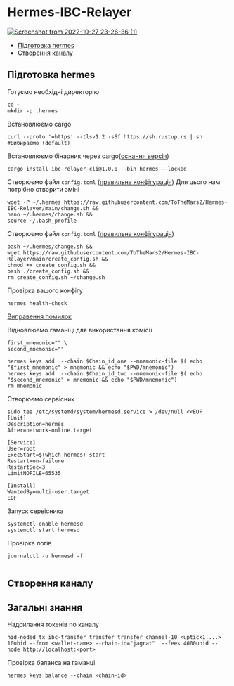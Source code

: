 # Hermes-IBC-Relayer

[![Screenshot from 2022-10-27 23-26-36 (1)](https://user-images.githubusercontent.com/109024799/198398874-429c89dd-70d0-43e6-98c6-65279ace8de9.png)
](https://github.com/informalsystems/hermes/tree/v1.0.0)


* [Підготовка hermes](https://github.com/ToTheMars2/Hermes-IBC-Relayer/blob/main/README.md#%D0%BF%D1%96%D0%B4%D0%B3%D0%BE%D1%82%D0%BE%D0%B2%D0%BA%D0%B0-hermes)
* [Створення каналу](https://github.com/ToTheMars2/Hermes-IBC-Relayer/blob/main/README.md#%D1%81%D1%82%D0%B2%D0%BE%D1%80%D0%B5%D0%BD%D0%BD%D1%8F-%D0%BA%D0%B0%D0%BD%D0%B0%D0%BB%D1%83)


## Підготовка hermes
Готуємо необхідні директорію

```
cd ~
mkdir -p .hermes

```

Встановлюємо cargo
```
curl --proto '=https' --tlsv1.2 -sSf https://sh.rustup.rs | sh #Вибираємо (default)

```

Встановлюємо бінарник через cargo([оснання версія](https://github.com/informalsystems/hermes/releases)) 
```
cargo install ibc-relayer-cli@1.0.0 --bin hermes --locked

```

Створюємо файл `config.toml` ([правильна конфігурація](https://github.com/informalsystems/hermes/blob/v1.0.0/config.toml))
Для цього нам потрібно створити зміні
```
wget -P ~/.hermes https://raw.githubusercontent.com/ToTheMars2/Hermes-IBC-Relayer/main/change.sh &&
nano ~/.hermes/change.sh &&
source ~/.bash_profile

```

Створюємо файл `config.toml` ([правильна конфігурація](https://github.com/informalsystems/hermes/blob/v1.0.0/config.toml))
```
bash ~/.hermes/change.sh &&
wget https://raw.githubusercontent.com/ToTheMars2/Hermes-IBC-Relayer/main/create_config.sh && 
chmod +x create_config.sh && 
bash ./create_config.sh && 
rm create_config.sh ~/change.sh

```


Провірка вашого конфігу
```
hermes health-check

```
[Виправення помилок]()


Відновлюємо гаманіці для використання комісії
```
first_mnemonic="" \
second_mnemonic=""
```
```
hermes keys add  --chain $Chain_id_one --mnemonic-file $( echo "$first_mnemonic" > mnemonic && echo "$PWD/mnemonic")
hermes keys add  --chain $Chain_id_two --mnemonic-file $( echo "$second_mnemonic" > mnemonic && echo "$PWD/mnemonic")
rm mnemonic

```

Створюємо сервісник
```
sudo tee /etc/systemd/system/hermesd.service > /dev/null <<EOF
[Unit]
Description=hermes
After=network-online.target

[Service]
User=root
ExecStart=$(which hermes) start
Restart=on-failure
RestartSec=3
LimitNOFILE=65535

[Install]
WantedBy=multi-user.target
EOF
```

Запуск сервісника
```
systemctl enable hermesd
systemctl start hermesd

```

Провірка логів
```
journalctl -u hermesd -f
 
```

## Створення каналу


## Загальні знання

Надсилання токенів по каналу
```
hid-noded tx ibc-transfer transfer transfer channel-10 <uptick1....> 10uhid --from <wallet-name> --chain-id="jagrat"  --fees 4000uhid --node http://localhost:<port>
```

Провірка баланса на гаманці
```
hermes keys balance --chain <chain-id>
```
